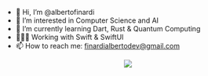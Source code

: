 - 👋 Hi, I’m @albertofinardi
- 👀 I’m interested in Computer Science and AI
- 🌱 I’m currently learning Dart, Rust & Quantum Computing
- 👨🏻‍💻 Working with Swift & SwiftUI
- 📫 How to reach me: finardialbertodev@gmail.com

<p align="center">
  <a href="https://skillicons.dev">
    <img src="https://skillicons.dev/icons?i=swift,apollo,angular,arduino,tauri,threejs,c,cpp,mongodb,graphql" />
  </a>
</p>
